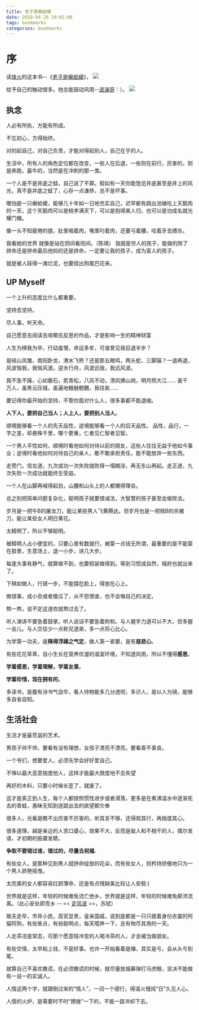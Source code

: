 ```yaml
---
title: 老子是癞蛤蟆
date: 2018-04-26 20:01:06
tags: bookmarks
categories: bookmarks
---
```


# 序
读[烽火](https://baike.baidu.com/item/%E7%83%BD%E7%81%AB%E6%88%8F%E8%AF%B8%E4%BE%AF/9127348?fr=aladdin)的这本书--《[老子是癞蛤蟆](https://baike.baidu.com/item/%E8%80%81%E5%AD%90%E6%98%AF%E7%99%9E%E8%9B%A4%E8%9F%86/4871434?fr=aladdin)》，
![](https://gss1.bdstatic.com/-vo3dSag_xI4khGkpoWK1HF6hhy/baike/c0%3Dbaike92%2C5%2C5%2C92%2C30/sign=e306f7ec0c33874488c8272e3066b29c/b03533fa828ba61ebdf161934134970a304e596a.jpg)

给予自己的触动很多。他总能鼓动风雨--[波澜哥](https://baike.baidu.com/item/%E6%B3%A2%E6%BE%9C%E5%93%A5)：）。
![](https://gss1.bdstatic.com/-vo3dSag_xI4khGkpoWK1HF6hhy/baike/c0%3Dbaike80%2C5%2C5%2C80%2C26/sign=7a3962be72310a55d029d6a6d62c28cc/5243fbf2b21193133d7107fd6e380cd791238d49.jpg)


## 执念

人必有所执，方能有所成。

不忘初心，方得始终。

对的起自己，对自己负责，才能对得起别人，自己在乎的人。

生活中，所有人的角色定位都在改变，一些人在后退，一些则在前行，厉害的，则是奔跑，最牛的，当然是在冲刺的那一类。

一个人是不是井底之蛙，自己说了不算。假如有一天你能饱览井底甚至是井上的风光，真不是井底之蛙了，心存一点谦恭，总不是坏事。

哪怕是一只癞蛤蟆，能够几十年如一日地充实自己，迟早都有跳出池塘吃上天鹅肉的一天，这个天鹅肉可以是桃李满天下，可以是抱得美人归，也可以是功成名就光耀门楣。

像一头不知疲倦的狼，肚里咽着肉，嘴里叼着肉，还要弓着腰，咬着牙去搏杀。

我看她的世界 就像是站在阴间看阳间。（陈靖）
我就是穷人的孩子，能做的除了拼命还是拼命最后他妈的还是拼命，一定要让我的孩子，成为富人的孩子。

就是被人踩得一滩烂泥，也要捏出狗尾巴花来。

## UP Myself

一个上升的态度比什么都重要。 

坚持去坚持。

尽人事，听天命。

自己愿意去阅读去咀嚼去反思的作品，才是影响一生的精神财富

人生为棋我为卒，行动虽慢，命运多牟，可谁曾见我后退半步？

是岐山凤雏，南阳卧龙，渭水飞熊？还是那五眼鸡，两头蛇，三脚猫？一退再退，风波恼我，我恼风波。逆水行舟，风波远我，我远风波。

我不急不躁，心如磐石，若青松，八风不动，清风拂山岗，明月照大江……
虽千万人，虽黑云压城，虽遍地魑魅魍魉，我往矣…… 

要记得你最开始的坚持，不管你面对什么人，很多事都不能退缩。

**人下人，要把自己当人；人上人，要把别人当人**。

顺境能够看一个人的先天品性，逆境能够看一个人的后天品性。
品性，品行，一字之差，却悬殊千里，哪个更重，仁者见仁智者见智。

一个男人平性如何，顺境时看他如何对待以前的朋友，这些人往往无益于他如今事业；逆境时看他如何对待自己的亲人，敢不敢承担责任，能不能放弃一些东西。

走旁门，信左道，九次成功一次失败就败得一塌糊涂，再无东山再起。走正道，九次失败一次成功就能终生受益。

一个人在山脚再喊得起劲，山腰和山头上的人都懒得理会。

总之别把简单问题复杂化，聪明孩子就要错减法，大智慧的孩子甚至会做除法。

岁月是一把牛B的屠龙刀，能让某些男人飞黄腾达。但岁月也是一把贱B的杀猪刀，能让某些女人明日黄花。

太精明了，所以不够聪明。

被精明人占小便宜的，只要心里有数就行，被蒙一点钱无所谓，最重要的是不能蒙在鼓里，生意场上，退一小步，进几大步。

每逢大事有静气，就算做不到，也要假装做得到。等到习惯成自然，城府也就出来了。

下棋如做人，行错一步，不能摆在脸上，得放在心上。

做错事，成小丑或者傻瓜了，从不怨恨谁，也不会悔自己的决定。

熬一熬，说不定这道坎就熬过去了。

听人演讲不要急着鼓掌。听人说话不要急着附和。与人握手力道可以不大，但多握一会儿。与人交往少一点称兄道弟，多一点将心比心。

为学第一功夫，是**降得浮躁之气定**，做人第一紧要，是有**慈悲心**。

有些花花草草，自小生长在营养优渥的温室环境，不知道风雨，所以不懂得**感恩**。

**学着感恩，学着理解，学着友善**。

**学着珍惜，现在拥有的**。

多读书，是腹有诗书气自华，看人待物能多几分透彻，多识人，是以人为镜，能够多自省自知。

## 生活社会

生活才是最荒诞的艺术。

男孩子帅不帅，要看有没有理想，女孩子漂亮不漂亮，要看善不善良。

一个爷们，想要爱人，必须先学会好好爱自己。

不惮以最大恶意揣度他人，这样才能最大限度地不去失望

再好的木料，只要小时候长歪了，就废了。

这才是真正到人生，每个人都按照惯性进步或者滑落，更多是在煮沸温水中逐渐死去的青蛙，愚昧无知到连跳出去的欲望都欠奉

很多人，光看是瞧不出厉害不厉害的。听其言不够，还得观其行，再揣度其心。

很多道理，越是亲近的人苦口婆心，效果不大，反而是敌人和不相干的人，偶尔发语，才初期的振聋发聩。

**争取不要错过谁，错过的，尽量去祝福.**

有些女人，是那种见到男人就拼命绽放的花朵，而有些女人，则矜持骄傲地只为一个男人娇艳摇曳。

太完美的女人都容易红颜薄命，还是有点残缺美比较让人安稳:)

世界就是这样，年轻的时候难免流亡他乡。世界就是这样，年轻的时候难免颠沛流离。（此心安处即吾乡 -- << [定风波](https://baike.baidu.com/item/%E6%AD%A4%E5%BF%83%E5%AE%89%E5%A4%84%E6%98%AF%E5%90%BE%E4%B9%A1/19189793?fr=aladdin) >>，苏轼）

贩夫走卒，市井小民，高官显贵，皇亲国戚，说到底都是一只只披着身份衣裳的阿猫阿狗，有些笨点，有些聪明点，每天喂养一下，总有物尽其用的一天。

人走茶凉是常态，可那个愿意陪冷宫的人喝冷茶的人，才会被当做朋友。

有些交情，太早粘上钱，不是好事。也许一开始看着是赚，其实是亏，会从头亏到尾。

就算自己不喜欢撒谎，在必须撒谎的时候，就尽量放烟幕弹打马虎眼，坚决不能做有一说一的实诚人。

人情这两个字，就跟倒过来的“情人”，一词一个德行，得温火慢炖“日”久见人心。

人情的火炉，是需要时不时“撩拨”一下的，不能一路冷却下去。
